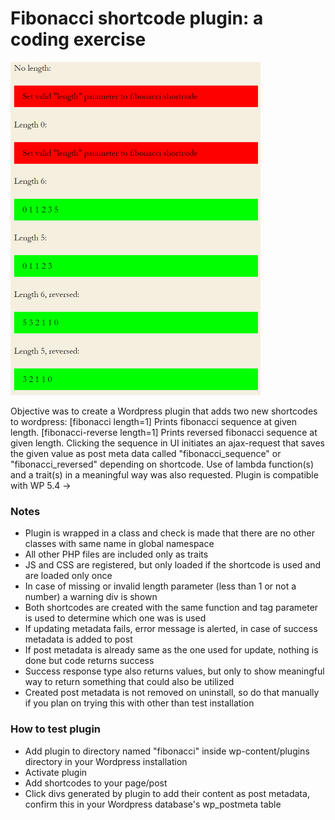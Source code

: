 # Fibonacci shortcode plugin: a coding exercise

![Fibonacci](https://github.com/rasmusjaa/fibonacci-shortcode-plugin/blob/master/fibonacci.png)

Objective was to create a Wordpress plugin that adds two new shortcodes to wordpress:
[fibonacci length=1] Prints fibonacci sequence at given length.
[fibonacci-reverse length=1] Prints reversed fibonacci sequence at given length.
Clicking the sequence in UI initiates an ajax-request that saves the given value as post meta data called "fibonacci_sequence" or "fibonacci_reversed" depending on shortcode.
Use of lambda function(s) and a trait(s) in a meaningful way was also requested.
Plugin is compatible with WP 5.4 ->

### Notes
- Plugin is wrapped in a class and check is made that there are no other classes with same name in global namespace
- All other PHP files are included only as traits
- JS and CSS are registered, but only loaded if the shortcode is used and are loaded only once
- In case of missing or invalid length parameter (less than 1 or not a number) a warning div is shown
- Both shortcodes are created with the same function and tag parameter is used to determine which one was is used
- If updating metadata fails, error message is alerted, in case of success metadata is added to post
- If post metadata is already same as the one used for update, nothing is done but code returns success
- Success response type also returns values, but only to show meaningful way to return something that could also be utilized
- Created post metadata is not removed on uninstall, so do that manually if you plan on trying this with other than test installation

### How to test plugin
- Add plugin to directory named "fibonacci" inside wp-content/plugins directory in your Wordpress installation
- Activate plugin
- Add shortcodes to your page/post
- Click divs generated by plugin to add their content as post metadata, confirm this in your Wordpress database's wp_postmeta table
